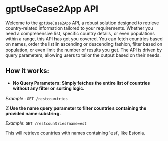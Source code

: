 # gptUseCase2App API
Welcome to the `gptUseCase2App` API, a robust solution designed to retrieve country-related information tailored to your requirements.
Whether you need a comprehensive list, specific country details, or even populations within a range, this API has got you covered. 
You can fetch countries based on names, order the list in ascending or descending fashion, filter based on population, or even limit the number of results you get.
The API is driven by query parameters, allowing users to tailor the output based on their needs.

## How it works:
+ **No Query Parameters: Simply fetches the entire list of countries without any filter or sorting logic.**

_Example_ : `GET /restcountries`


2)**Use the name query parameter to filter countries containing the provided name substring.**

_Example_: `GET /restcountries?name=est`

This will retrieve countries with names containing 'est', like Estonia.
